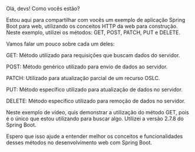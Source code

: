 Olá, devs! Como vocês estão?

Estou aqui para compartilhar com vocês um exemplo de aplicação Spring Boot para web, utilizando os conceitos HTTP da web para construção. Neste exemplo, utilizei os métodos: GET, POST, PATCH, PUT e DELETE.

Vamos falar um pouco sobre cada um deles:

GET: Método utilizado para requisições que buscam dados do servidor.

POST: Método genérico utilizado para envio de dados ao servidor.

PATCH: Utilizado para atualização parcial de um recurso OSLC.

PUT: Método específico utilizado para atualização de dados no servidor.

DELETE: Método específico utilizado para remoção de dados no servidor.

Neste exemplo de vídeo, quis demonstrar a utilização do método GET, pois é o único que estou utilizando para buscar algo. Utilizei a versão 2.7.8 do Spring Boot.

Espero que isso ajude a entender melhor os conceitos e funcionalidades desses métodos no desenvolvimento web com Spring Boot. 
